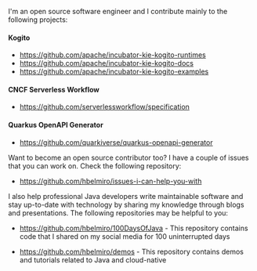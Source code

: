 I'm an open source software engineer and I contribute mainly to the following projects:

#### Kogito

* https://github.com/apache/incubator-kie-kogito-runtimes
* https://github.com/apache/incubator-kie-kogito-docs
* https://github.com/apache/incubator-kie-kogito-examples

#### CNCF Serverless Workflow

* https://github.com/serverlessworkflow/specification

#### Quarkus OpenAPI Generator

* https://github.com/quarkiverse/quarkus-openapi-generator

Want to become an open source contributor too? I have a couple of issues that you can work on. Check the following repository:

* https://github.com/hbelmiro/issues-i-can-help-you-with

I also help professional Java developers write maintainable software and stay up-to-date with technology by sharing my knowledge through blogs and presentations. The following repositories may be helpful to you:

* https://github.com/hbelmiro/100DaysOfJava - This repository contains code that I shared on my social media for 100 uninterrupted days

* https://github.com/hbelmiro/demos - This repository contains demos and tutorials related to Java and cloud-native


<!--
**hbelmiro/hbelmiro** is a ✨ _special_ ✨ repository because its `README.md` (this file) appears on your GitHub profile.

Here are some ideas to get you started:

- 🔭 I’m currently working on ...
- 🌱 I’m currently learning ...
- 👯 I’m looking to collaborate on ...
- 🤔 I’m looking for help with ...
- 💬 Ask me about ...
- 📫 How to reach me: ...
- 😄 Pronouns: ...
- ⚡ Fun fact: ...
-->
